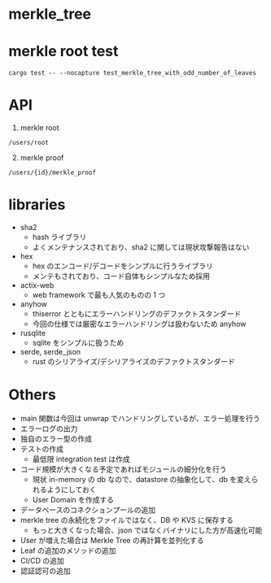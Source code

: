 # merkle_tree

# merkle root test

```
cargo test -- --nocapture test_merkle_tree_with_odd_number_of_leaves
```

# API

1. merkle root

```
/users/root
```

2. merkle proof

```
/users/{id}/merkle_proof
```

# libraries

- sha2
  - hash ライブラリ
  - よくメンテナンスされており、sha2 に関しては現状攻撃報告はない
- hex
  - hex のエンコード/デコードをシンプルに行うライブラリ
  - メンテもされており、コード自体もシンプルなため採用
- actix-web
  - web framework で最も人気のものの 1 つ
- anyhow
  - thiserror とともにエラーハンドリングのデファクトスタンダード
  - 今回の仕様では厳密なエラーハンドリングは扱わないため anyhow
- rusqlite
  - sqlite をシンプルに扱うため
- serde, serde_json
  - rust のシリアライズ/デシリアライズのデファクトスタンダード

# Others

- main 関数は今回は unwrap でハンドリングしているが、エラー処理を行う
- エラーログの出力
- 独自のエラー型の作成
- テストの作成
  - 最低限 integration test は作成
- コード規模が大きくなる予定であればモジュールの細分化を行う
  - 現状 in-memory の db なので、datastore の抽象化して、db を変えられるようにしておく
  - User Domain を作成する
- データベースのコネクションプールの追加
- merkle tree の永続化をファイルではなく、DB や KVS に保存する
  - もっと大きくなった場合、json ではなくバイナリにした方が高速化可能
- User が増えた場合は Merkle Tree の再計算を並列化する
- Leaf の追加のメソッドの追加
- CI/CD の追加
- 認証認可の追加
